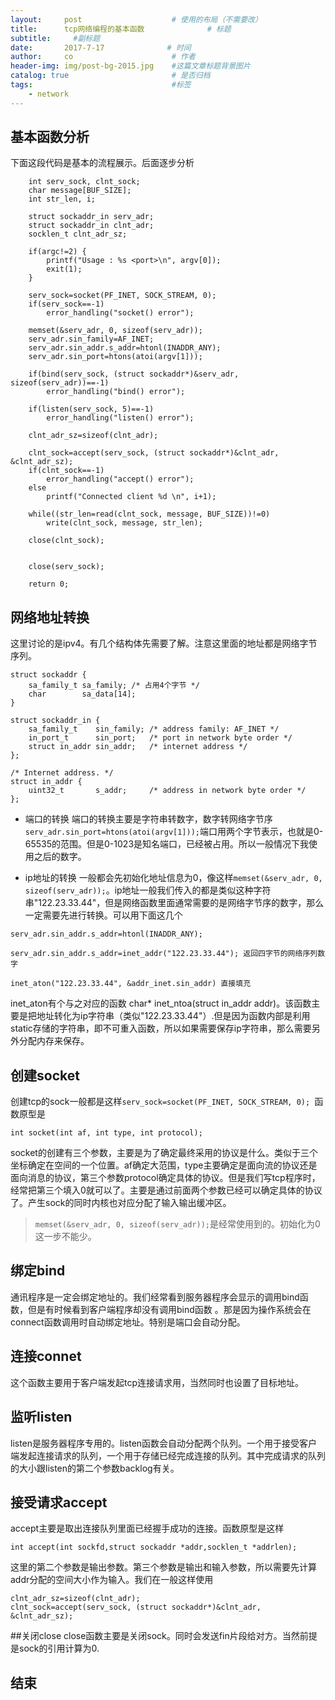 ```yaml
---
layout:     post                    # 使用的布局（不需要改）
title:      tcp网络编程的基本函数              # 标题 
subtitle:     #副标题
date:       2017-7-17              # 时间
author:     co                      # 作者
header-img: img/post-bg-2015.jpg    #这篇文章标题背景图片
catalog: true                       # 是否归档
tags:                               #标签
    - network
---
```

## 基本函数分析

下面这段代码是基本的流程展示。后面逐步分析
```
    int serv_sock, clnt_sock;
	char message[BUF_SIZE];
	int str_len, i;
	
	struct sockaddr_in serv_adr;
	struct sockaddr_in clnt_adr;
	socklen_t clnt_adr_sz;
	
	if(argc!=2) {
		printf("Usage : %s <port>\n", argv[0]);
		exit(1);
	}
	
	serv_sock=socket(PF_INET, SOCK_STREAM, 0);   
	if(serv_sock==-1)
		error_handling("socket() error");
	
	memset(&serv_adr, 0, sizeof(serv_adr));
	serv_adr.sin_family=AF_INET;
	serv_adr.sin_addr.s_addr=htonl(INADDR_ANY);
	serv_adr.sin_port=htons(atoi(argv[1]));

	if(bind(serv_sock, (struct sockaddr*)&serv_adr, sizeof(serv_adr))==-1)
		error_handling("bind() error");
	
	if(listen(serv_sock, 5)==-1)
		error_handling("listen() error");
	
	clnt_adr_sz=sizeof(clnt_adr);

	clnt_sock=accept(serv_sock, (struct sockaddr*)&clnt_adr, &clnt_adr_sz);
	if(clnt_sock==-1)
		error_handling("accept() error");
	else
		printf("Connected client %d \n", i+1);

	while((str_len=read(clnt_sock, message, BUF_SIZE))!=0)
		write(clnt_sock, message, str_len);

	close(clnt_sock);
	

	close(serv_sock);

	return 0;	
```
## 网络地址转换
这里讨论的是ipv4。有几个结构体先需要了解。注意这里面的地址都是网络字节序列。
```
struct sockaddr {
    sa_family_t sa_family; /* 占用4个字节 */
    char        sa_data[14];
}

struct sockaddr_in {
    sa_family_t    sin_family; /* address family: AF_INET */
    in_port_t      sin_port;   /* port in network byte order */
    struct in_addr sin_addr;   /* internet address */
};

/* Internet address. */
struct in_addr {
    uint32_t       s_addr;     /* address in network byte order */
};

```
- 端口的转换
端口的转换主要是字符串转数字，数字转网络字节序 `serv_adr.sin_port=htons(atoi(argv[1]));`端口用两个字节表示，也就是0-65535的范围。但是0-1023是知名端口，已经被占用。所以一般情况下我使用之后的数字。

- ip地址的转换
一般都会先初始化地址信息为0，像这样`memset(&serv_adr, 0, sizeof(serv_adr));`。ip地址一般我们传入的都是类似这种字符串"122.23.33.44"，但是网络函数里面通常需要的是网络字节序的数字，那么一定需要先进行转换。可以用下面这几个

```
serv_adr.sin_addr.s_addr=htonl(INADDR_ANY); 

serv_adr.sin_addr.s_addr=inet_addr("122.23.33.44"); 返回四字节的网络序列数字

inet_aton("122.23.33.44", &addr_inet.sin_addr) 直接填充

```
inet_aton有个与之对应的函数 char* inet_ntoa(struct in_addr addr)。该函数主要是把地址转化为ip字符串（类似"122.23.33.44"）.但是因为函数内部是利用static存储的字符串，即不可重入函数，所以如果需要保存ip字符串，那么需要另外分配内存来保存。
## 创建socket
创建tcp的sock一般都是这样`serv_sock=socket(PF_INET, SOCK_STREAM, 0); `函数原型是

```
int socket(int af, int type, int protocol);
```
socket的创建有三个参数，主要是为了确定最终采用的协议是什么。类似于三个坐标确定在空间的一个位置。af确定大范围，type主要确定是面向流的协议还是面向消息的协议，第三个参数protocol确定具体的协议。但是我们写tcp程序时，经常把第三个填入0就可以了。主要是通过前面两个参数已经可以确定具体的协议了。产生sock的同时内核也对应分配了输入输出缓冲区。

> `memset(&serv_adr, 0, sizeof(serv_adr));`是经常使用到的。初始化为0这一步不能少。


## 绑定bind
通讯程序是一定会绑定地址的。我们经常看到服务器程序会显示的调用bind函数，但是有时候看到客户端程序却没有调用bind函数
。那是因为操作系统会在connect函数调用时自动绑定地址。特别是端口会自动分配。
## 连接connet
这个函数主要用于客户端发起tcp连接请求用，当然同时也设置了目标地址。
## 监听listen
listen是服务器程序专用的。listen函数会自动分配两个队列。一个用于接受客户端发起连接请求的队列，一个用于存储已经完成连接的队列。其中完成请求的队列的大小跟listen的第二个参数backlog有关。
## 接受请求accept
accept主要是取出连接队列里面已经握手成功的连接。函数原型是这样

```
int accept(int sockfd,struct sockaddr *addr,socklen_t *addrlen);
```
这里的第二个参数是输出参数。第三个参数是输出和输入参数，所以需要先计算addr分配的空间大小作为输入。我们在一般这样使用

```
clnt_adr_sz=sizeof(clnt_adr);
clnt_sock=accept(serv_sock, (struct sockaddr*)&clnt_adr, &clnt_adr_sz);
```

##关闭close
close函数主要是关闭sock。同时会发送fin片段给对方。当然前提是sock的引用计算为0.

## 结束